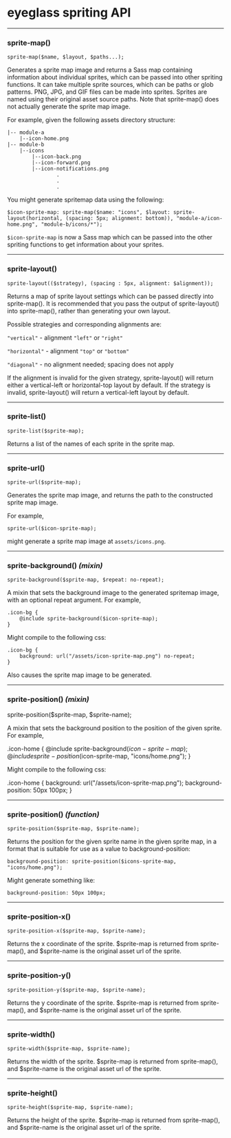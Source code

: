 
# eyeglass spriting API

---
### sprite-map()

	sprite-map($name, $layout, $paths...);

Generates a sprite map image and returns a Sass map containing information about individual sprites, which can be passed into other spriting functions. It can take multiple sprite sources, which can be paths or glob patterns. PNG, JPG, and GIF files can be made into sprites. Sprites are named using their original asset source paths. Note that sprite-map() does not actually generate the sprite map image.

For example, given the following assets directory structure:

    |-- module-a
        |--icon-home.png
    |-- module-b
        |--icons
            |--icon-back.png
            |--icon-forward.png
            |--icon-notifications.png
		            .
		            .
		            .

You might generate spritemap data using the following:

	$icon-sprite-map: sprite-map($name: "icons", $layout: sprite-layout(horizontal, (spacing: 5px; alignment: bottom)), "module-a/icon-home.png", "module-b/icons/*");

`$icon-sprite-map` is now a Sass map which can be passed into the other spriting functions to get information about your sprites.

---
### sprite-layout()

	sprite-layout(($strategy), (spacing : 5px, alignment: $alignment));

Returns a map of sprite layout settings which can be passed directly into sprite-map(). It is recommended that you pass the output of sprite-layout() into sprite-map(), rather than generating your own layout.

Possible strategies and corresponding alignments are:

`"vertical"` - alignment `"left"` or `"right"`

`"horizontal"` - alignment `"top"` or `"bottom"`

`"diagonal"` - no alignment needed; spacing does not apply

If the alignment is invalid for the given strategy, sprite-layout() will return either a vertical-left or horizontal-top layout by default. If the strategy is invalid, sprite-layout() will return a vertical-left layout by default.

---
### sprite-list()

	sprite-list($sprite-map);

Returns a list of the names of each sprite in the sprite map.

---
### sprite-url()

	sprite-url($sprite-map);

Generates the sprite map image, and returns the path to the constructed sprite map image.

For example,

 	sprite-url($icon-sprite-map);

might generate a sprite map image at `assets/icons.png`.

---
### sprite-background() *(mixin)*

	sprite-background($sprite-map, $repeat: no-repeat);

A mixin that sets the background image to the generated spritemap image, with an optional repeat argument. For example,

	.icon-bg {
		@include sprite-background($icon-sprite-map);
	}

Might compile to the following css:

	.icon-bg {
		background: url("/assets/icon-sprite-map.png") no-repeat;
	}

Also causes the sprite map image to be generated.

---
### sprite-position() *(mixin)*

  sprite-position($sprite-map, $sprite-name);

A mixin that sets the background position to the position of the given sprite. For example,

  .icon-home {
    @include sprite-background($icon-sprite-map);
    @include sprite-position($icon-sprite-map, "icons/home.png");
  }

Might compile to the following css:

  .icon-home {
    background: url("/assets/icon-sprite-map.png");
    background-position: 50px 100px;
  }

---
### sprite-position() *(function)*

	sprite-position($sprite-map, $sprite-name);

Returns the position for the given sprite name in the given sprite map, in a format that is suitable for use as a value to background-position:

	background-position: sprite-position($icons-sprite-map, "icons/home.png");

Might generate something like:

	background-position: 50px 100px;

---
### sprite-position-x()

	sprite-position-x($sprite-map, $sprite-name);

Returns the x coordinate of the sprite. $sprite-map is returned from sprite-map(), and $sprite-name is the original asset url of the sprite.

---
### sprite-position-y()

	sprite-position-y($sprite-map, $sprite-name);

Returns the y coordinate of the sprite. $sprite-map is returned from sprite-map(), and $sprite-name is the original asset url of the sprite.

---
### sprite-width()

	sprite-width($sprite-map, $sprite-name);

Returns the width of the sprite. $sprite-map is returned from sprite-map(), and $sprite-name is the original asset url of the sprite.

---
### sprite-height()

	sprite-height($sprite-map, $sprite-name);

Returns the height of the sprite. $sprite-map is returned from sprite-map(), and $sprite-name is the original asset url of the sprite.

